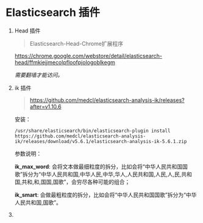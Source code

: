 # Elasticsearch 插件

1. Head 插件

   > Elasticsearch-Head-Chrome扩展程序

   https://chrome.google.com/webstore/detail/elasticsearch-head/ffmkiejjmecolpfloofpjologoblkegm

   *需要翻墙才能访问。*

2. ik 插件

   > https://github.com/medcl/elasticsearch-analysis-ik/releases?after=v1.10.6

   安装：

   ```
   /usr/share/elasticsearch/bin/elasticsearch-plugin install https://github.com/medcl/elasticsearch-analysis-ik/releases/download/v5.6.1/elasticsearch-analysis-ik-5.6.1.zip
   ```

   参数说明：

   __ik_max_word__: 会将文本做最细粒度的拆分，比如会将“中华人民共和国国歌”拆分为“中华人民共和国,中华人民,中华,华人,人民共和国,人民,人,民,共和国,共和,和,国国,国歌”，会穷尽各种可能的组合；

   __ik_smart__: 会做最粗粒度的拆分，比如会将“中华人民共和国国歌”拆分为“中华人民共和国,国歌”。

3. 



